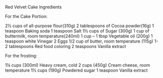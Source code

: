 Red Velvet Cake Ingredients

For the Cake Portion:

2½ cups of all-purpose flour(310g)
2 tablespoons of Cocoa powder(16g)
1 teaspoon Baking soda
1 teaspoon Salt
1½ cups of Sugar (300g)
1 cup of buttermilk, room temperature(240ml)
1 cup – 1 tbsp  Vegetable oil (200g)
1 teaspoon white Vinegar
2 Eggs
1/2 cup of butter, room temperature (115g)
1-2 tablespoons Red food coloring
2 teaspoons Vanilla extract


For the frosting:

1¼ cups (300ml) Heavy cream, cold
2 cups (450g) Cream cheese, room temperature
1½ cups (190g) Powdered sugar
1 teaspoon Vanilla extract